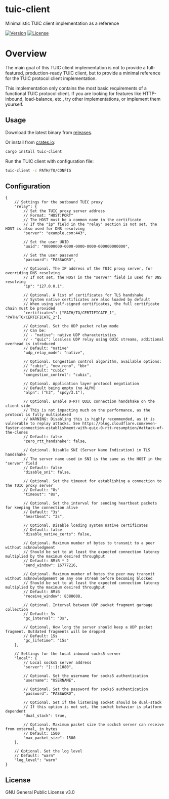 # tuic-client

Minimalistic TUIC client implementation as a reference

[![Version](https://img.shields.io/crates/v/tuic-client.svg?style=flat)](https://crates.io/crates/tuic-client)
[![License](https://img.shields.io/crates/l/tuic-client.svg?style=flat)](https://github.com/EAimTY/tuic/blob/dev/LICENSE)

# Overview

The main goal of this TUIC client implementation is not to provide a full-featured, production-ready TUIC client, but to provide a minimal reference for the TUIC protocol client implementation.

This implementation only contains the most basic requirements of a functional TUIC protocol client. If you are looking for features like HTTP-inbound, load-balance, etc., try other implementations, or implement them yourself.

## Usage

Download the latest binary from [releases](https://github.com/EAimTY/tuic/releases).

Or install from [crates.io](https://crates.io/crates/tuic-client):

```bash
cargo install tuic-client
```

Run the TUIC client with configuration file:

```bash
tuic-client -c PATH/TO/CONFIG
```

## Configuration

```json5
{
    // Settings for the outbound TUIC proxy
    "relay": {
        // Set the TUIC proxy server address
        // Format: "HOST:PORT"
        // The HOST must be a common name in the certificate
        // If the "ip" field in the "relay" section is not set, the HOST is also used for DNS resolving
        "server": "example.com:443",

        // Set the user UUID
        "uuid": "00000000-0000-0000-0000-000000000000",

        // Set the user password
        "password": "PASSWORD",

        // Optional. The IP address of the TUIC proxy server, for overriding DNS resolving
        // If not set, the HOST in the "server" field is used for DNS resolving
        "ip": "127.0.0.1",

        // Optional. A list of certificates for TLS handshake
        // System native certificates are also loaded by default
        // When using self-signed certificates, the full certificate chain must be provided
        "certificates": ["PATH/TO/CERTIFICATE_1", "PATH/TO/CERTIFICATE_2"],

        // Optional. Set the UDP packet relay mode
        // Can be:
        // - "native": native UDP characteristics
        // - "quic": lossless UDP relay using QUIC streams, additional overhead is introduced
        // Default: "native"
        "udp_relay_mode": "native",

        // Optional. Congestion control algorithm, available options:
        // "cubic", "new_reno", "bbr"
        // Default: "cubic"
        "congestion_control": "cubic",

        // Optional. Application layer protocol negotiation
        // Default being empty (no ALPN)
        "alpn": ["h3", "spdy/3.1"],

        // Optional. Enable 0-RTT QUIC connection handshake on the client side
        // This is not impacting much on the performance, as the protocol is fully multiplexed
        // WARNING: Disabling this is highly recommended, as it is vulnerable to replay attacks. See https://blog.cloudflare.com/even-faster-connection-establishment-with-quic-0-rtt-resumption/#attack-of-the-clones
        // Default: false
        "zero_rtt_handshake": false,

        // Optional. Disable SNI (Server Name Indication) in TLS handshake
        // The server name used in SNI is the same as the HOST in the "server" field
        // Default: false
        "disable_sni": false,

        // Optional. Set the timeout for establishing a connection to the TUIC proxy server
        // Default: "8s"
        "timeout": "8s",

        // Optional. Set the interval for sending heartbeat packets for keeping the connection alive
        // Default: "3s"
        "heartbeat": "3s",

        // Optional. Disable loading system native certificates
        // Default: false
        "disable_native_certs": false,

        // Optional. Maximum number of bytes to transmit to a peer without acknowledgment
        // Should be set to at least the expected connection latency multiplied by the maximum desired throughput
        // Default: 8MiB * 2
        "send_window": 16777216,

        // Optional. Maximum number of bytes the peer may transmit without acknowledgement on any one stream before becoming blocked
        // Should be set to at least the expected connection latency multiplied by the maximum desired throughput
        // Default: 8MiB
        "receive_window": 8388608,

        // Optional. Interval between UDP packet fragment garbage collection
        // Default: 3s
        "gc_interval": "3s",

        // Optional. How long the server should keep a UDP packet fragment. Outdated fragments will be dropped
        // Default: 15s
        "gc_lifetime": "15s"
    },

    // Settings for the local inbound socks5 server
    "local": {
        // Local socks5 server address
        "server": "[::]:1080",

        // Optional. Set the username for socks5 authentication
        "username": "USERNAME",

        // Optional. Set the password for socks5 authentication
        "password": "PASSWORD",
        
        // Optional. Set if the listening socket should be dual-stack
        // If this option is not set, the socket behavior is platform dependent
        "dual_stack": true,

        // Optional. Maximum packet size the socks5 server can receive from external, in bytes
        // Default: 1500
        "max_packet_size": 1500
    },

    // Optional. Set the log level
    // Default: "warn"
    "log_level": "warn"
}
```

## License

GNU General Public License v3.0
